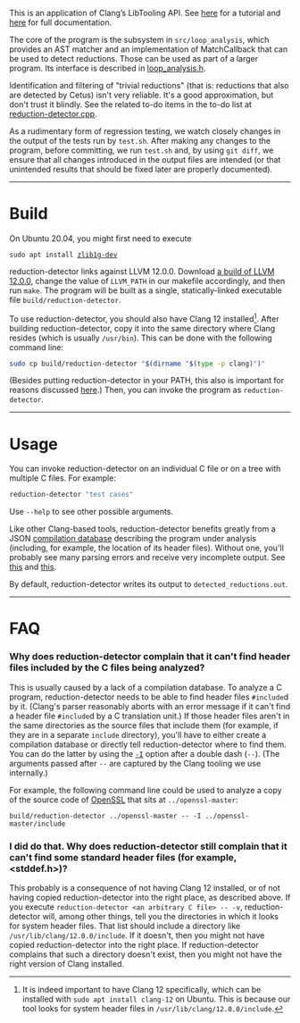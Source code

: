 <!-- TODO: explain here what reduction-detector does, including the detailed algorithm it implements. A link to an article probably would be very useful. -->

This is an application of Clang’s LibTooling API. See [here][1] for a tutorial and [here][2] for full documentation.

[1]: <https://clang.llvm.org/docs/LibASTMatchersTutorial.html>
[2]: <https://clang.llvm.org/docs/index.html#using-clang-as-a-library>


The core of the program is the subsystem in `src/loop_analysis`, which provides an AST matcher and an implementation of MatchCallback that can be used to detect reductions. Those can be used as part of a larger program. Its interface is described in [loop_analysis.h][3].

[3]: <src/loop_analysis/loop_analysis.h>

Identification and filtering of "trivial reductions" (that is: reductions that also are detected by Cetus) isn't very reliable. It's a good approximation, but don't trust it blindly.
See the related to-do items in the to-do list at [reduction-detector.cpp][4].

[4]: <src/reduction-detector.cpp>


As a rudimentary form of regression testing, we watch closely changes in the output of the tests run by `test.sh`. After making any changes to the program, before committing, we run `test.sh` and, by using `git diff`, we ensure that all changes introduced in the output files are intended (or that unintended results that should be fixed later are properly documented).

***

# Build

On Ubuntu 20.04, you might first need to execute
<pre><code>sudo apt install <a href="https://packages.ubuntu.com/focal/zlib1g-dev">zlib1g-dev</a></code></pre>

reduction-detector links against LLVM 12.0.0. Download [a build of LLVM 12.0.0][5], change the value of `LLVM_PATH` in our makefile accordingly, and then run `make`. The program will be built as a single, statically-linked executable file `build/reduction-detector`.

[5]: <https://github.com/llvm/llvm-project/releases/tag/llvmorg-12.0.0#:~:text=566%20Bytes-,clang%2Bllvm-12.0.0-x86_64-linux-gnu-ubuntu-20.04.tar.xz,-432%20MB>


To use reduction-detector, you should also have Clang 12 installed[^1]. After building reduction-detector, copy it into the same directory where Clang resides (which is usually `/usr/bin`). This can be done with the following command line:
```Bash
sudo cp build/reduction-detector "$(dirname "$(type -p clang)")"
```
(Besides putting reduction-detector in your PATH, this also is important for reasons discussed [here][5.5].) Then, you can invoke the program as `reduction-detector`.

[^1]: It is indeed important to have Clang 12 specifically, which can be installed with `sudo apt install clang-12` on Ubuntu. This is because our tool looks for system header files in `/usr/lib/clang/12.0.0/include`.

[5.5]: <https://clang.llvm.org/docs/LibTooling.html#builtin-includes>


***

# Usage

You can invoke reduction-detector on an individual C file or on a tree with multiple C files. For example:
```Bash
reduction-detector "test cases"
```

Use `--help` to see other possible arguments.

Like other Clang-based tools, reduction-detector benefits greatly from a JSON [compilation database][6] describing the program under analysis (including, for example, the location of its header files). Without one, you'll probably see many parsing errors and receive very incomplete output. See [this][7] and [this][8].

[6]: <https://eli.thegreenplace.net/2014/05/21/compilation-databases-for-clang-based-tools> (Eli Bendersky's very good introduction to compilation databases)
[7]: <https://clang.llvm.org/docs/JSONCompilationDatabase.html> (Official Clang documentation)
[8]: <https://sarcasm.github.io/notes/dev/compilation-database.html> (Other good stuff I found on Google)

By default, reduction-detector writes its output to `detected_reductions.out`.

***

# FAQ
 
### Why does reduction-detector complain that it can't find header files included by the C files being analyzed?
This is usually caused by a lack of a compilation database. To analyze a C program, reduction-detector needs to be able to find header files `#include`d by it. (Clang's parser reasonably aborts with an error message if it can't find a header file `#include`d by a C translation unit.) If those header files aren't in the same directories as the source files that include them (for example, if they are in a separate `include` directory), you'll have to either create a compilation database or directly tell reduction-detector where to find them. You can do the latter by using the [`-I`](https://clang.llvm.org/docs/ClangCommandLineReference.html#include-path-management) option after a double dash (`--`). (The arguments passed after `--` are captured by the Clang tooling we use internally.)
 
For example, the following command line could be used to analyze a copy of the source code of [OpenSSL](https://github.com/openssl/openssl) that sits at `../openssl-master`:
```
build/reduction-detector ../openssl-master -- -I ../openssl-master/include
```
 
### I did do that. Why does reduction-detector still complain that it can't find some standard header files (for example, <stddef.h>)?
This probably is a consequence of not having Clang 12 installed, or of not having copied reduction-detector into the right place, as described above. If you execute `reduction-detector <an arbitrary C file> -- -v`, reduction-detector will, among other things, tell you the directories in which it looks for system header files. That list should include a directory like `/usr/lib/clang/12.0.0/include`. If it doesn't, then you might not have copied reduction-detector into the right place. If reduction-detector complains that such a directory doesn't exist, then you might not have the right version of Clang installed.
